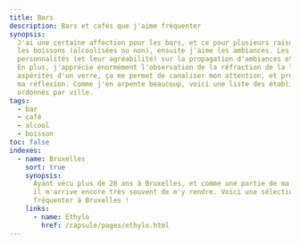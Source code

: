 ```yaml
---
title: Bars
description: Bars et cafés que j'aime fréquenter
synopsis:
  J'ai une certaine affection pour les bars, et ce pour plusieurs raisons. Premièrement, j'aime
  les boissons (alcoolisées ou non), ensuite j'aime les ambiances. Les bars forment leurs
  personnalités (et leur agréabilité) sur la propagation d'ambiances et de public différents.
  En plus, j'apprécie énormément l'observation de la réfraction de la lumière sur les différentes
  aspérités d'un verre, ça me permet de canaliser mon attention, et probablement de faciliter
  ma réflexion. Comme j'en arpente beaucoup, voici une liste des établissements qui me plaisent,
  ordonnés par ville.
tags:
  - bar
  - café
  - alcool
  - boisson
toc: false
indexes:
  - name: Bruxelles
    sort: true
    synopsis:
      Ayant vécu plus de 20 ans à Bruxelles, et comme une partie de ma famille y vit toujours,
      il m'arrive encore très souvent de m'y rendre. Voici une sélection des bars que j'aime
      fréquenter à Bruxelles !
    links:
      - name: Ethylo
        href: /capsule/pages/ethylo.html
---
```

